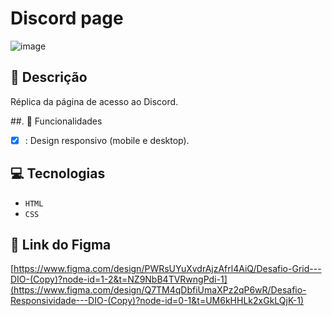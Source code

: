 # Discord page
![image](https://github.com/user-attachments/assets/3ecba679-e6b4-4b3b-a47b-c8c9e642bc6e)

## 📑 Descrição
Réplica da página de acesso ao Discord.

##. 🎯 Funcionalidades
- [x] : Design responsivo (mobile e desktop).

## 💻 Tecnologias 
- `HTML`
- `CSS`
  
## 🎨 Link do Figma
[https://www.figma.com/design/PWRsUYuXvdrAjzAfrl4AiQ/Desafio-Grid---DIO-(Copy)?node-id=1-2&t=NZ9NbB4TVRwngPdi-1](https://www.figma.com/design/Q7TM4qDbfiUmaXPz2qP6wR/Desafio-Responsividade---DIO-(Copy)?node-id=0-1&t=UM6kHHLk2xGkLQjK-1)

